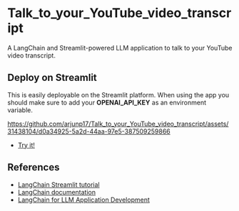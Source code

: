 # Talk_to_your_YouTube_video_transcript
A LangChain and Streamlit-powered LLM application to talk to your YouTube video transcript.


## Deploy on Streamlit
This is easily deployable on the Streamlit platform. When using the app you should make sure to add your **OPENAI_API_KEY** as an environment variable.

https://github.com/arjunp17/Talk_to_your_YouTube_video_transcript/assets/31438104/d0a34925-5a2d-44aa-97e5-387509259866


- [Try it!](https://talktoyouryoutubevideotranscript-78w6ne2r97b.streamlit.app/)

## References
- [LangChain Streamlit tutorial](https://blog.streamlit.io/langchain-tutorial-4-build-an-ask-the-doc-app/)
- [LangChain documentation](https://python.langchain.com/docs/get_started/introduction.html)
- [LangChain for LLM Application Development](https://www.deeplearning.ai/short-courses/langchain-for-llm-application-development/)





